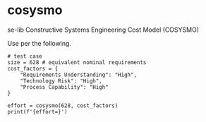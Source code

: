 # cosysmo
se-lib Constructive Systems Engineering Cost Model (COSYSMO)

Use per the following.

```
# test case
size = 628 # equivalent nominal requirements
cost_factors = {
    "Requirements Understanding": "High",
    "Technology Risk": "High",
    "Process Capability": "High"
}

effort = cosysmo(628, cost_factors)
print(f'{effort=}')
```

